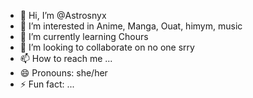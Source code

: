 - 👋 Hi, I’m @Astrosnyx
- 👀 I’m interested in Anime, Manga, Ouat, himym, music
- 🌱 I’m currently learning Chours
- 💞️ I’m looking to collaborate on no one srry
- 📫 How to reach me ...
- 😄 Pronouns: she/her
- ⚡ Fun fact: ...

<!---
Astrosnyx/Astrosnyx is a ✨ special ✨ repository because its `README.md` (this file) appears on your GitHub profile.
You can click the Preview link to take a look at your changes.
--->
